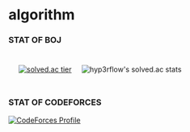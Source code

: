 # algorithm

### STAT OF BOJ

<div style="display:flex; margin:10px">
  
  <div style="margin:10px">
  
  [![solved.ac tier](http://mazassumnida.wtf/api/v2/generate_badge?boj=cjh970422)](https://solved.ac/cjh970422)
  
  </div>
  
  <div style="margin:10px">
  
  ![hyp3rflow's solved.ac stats](https://github-readme-solvedac.hyp3rflow.vercel.app/api/?handle=cjh970422)
  
  </div>

</div>

### STAT OF CODEFORCES
[![CodeForces Profile](https://cf.leed.at?id=cjh970422)](https://codeforces.com/profile/cjh970422)
